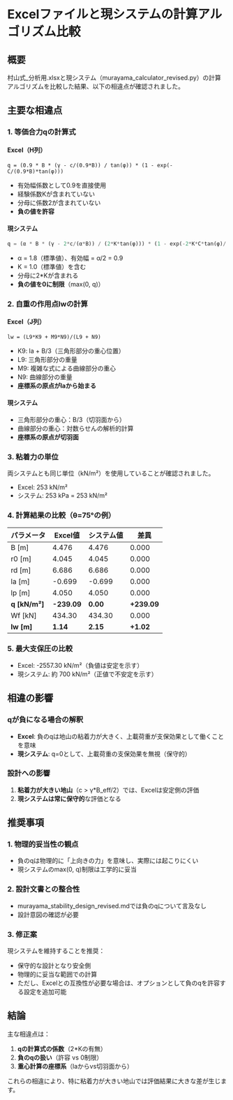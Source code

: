 # Excelファイルと現システムの計算アルゴリズム比較

## 概要
村山式_分析用.xlsxと現システム（murayama_calculator_revised.py）の計算アルゴリズムを比較した結果、以下の相違点が確認されました。

## 主要な相違点

### 1. 等価合力qの計算式

#### Excel（H列）
```
q = (0.9 * B * (γ - c/(0.9*B)) / tan(φ)) * (1 - exp(-C/(0.9*B)*tan(φ)))
```
- 有効幅係数として0.9を直接使用
- 経験係数Kが含まれていない
- 分母に係数2が含まれていない
- **負の値を許容**

#### 現システム
```python
q = (α * B * (γ - 2*c/(α*B)) / (2*K*tan(φ))) * (1 - exp(-2*K*C*tan(φ)/(α*B)))
```
- α = 1.8（標準値）、有効幅 = α/2 = 0.9
- K = 1.0（標準値）を含む
- 分母に2*Kが含まれる
- **負の値を0に制限**（max(0, q)）

### 2. 自重の作用点lwの計算

#### Excel（J列）
```
lw = (L9*K9 + M9*N9)/(L9 + N9)
```
- K9: la + B/3（三角形部分の重心位置）
- L9: 三角形部分の重量
- M9: 複雑な式による曲線部分の重心
- N9: 曲線部分の重量
- **座標系の原点がlaから始まる**

#### 現システム
- 三角形部分の重心：B/3（切羽面から）
- 曲線部分の重心：対数らせんの解析的計算
- **座標系の原点が切羽面**

### 3. 粘着力の単位

両システムとも同じ単位（kN/m²）を使用していることが確認されました。
- Excel: 253 kN/m²
- システム: 253 kPa = 253 kN/m²

### 4. 計算結果の比較（θ=75°の例）

| パラメータ | Excel値 | システム値 | 差異 |
|-----------|---------|-----------|------|
| B [m] | 4.476 | 4.476 | 0.000 |
| r0 [m] | 4.045 | 4.045 | 0.000 |
| rd [m] | 6.686 | 6.686 | 0.000 |
| la [m] | -0.699 | -0.699 | 0.000 |
| lp [m] | 4.050 | 4.050 | 0.000 |
| **q [kN/m²]** | **-239.09** | **0.00** | **+239.09** |
| Wf [kN] | 434.30 | 434.30 | 0.000 |
| **lw [m]** | **1.14** | **2.15** | **+1.02** |

### 5. 最大支保圧の比較

- Excel: -2557.30 kN/m²（負値は安定を示す）
- 現システム: 約 700 kN/m²（正値で不安定を示す）

## 相違の影響

### qが負になる場合の解釈
- **Excel**: 負のqは地山の粘着力が大きく、上載荷重が支保効果として働くことを意味
- **現システム**: q=0として、上載荷重の支保効果を無視（保守的）

### 設計への影響
1. **粘着力が大きい地山**（c > γ*B_eff/2）では、Excelは安定側の評価
2. **現システムは常に保守的**な評価となる

## 推奨事項

### 1. 物理的妥当性の観点
- 負のqは物理的に「上向きの力」を意味し、実際には起こりにくい
- 現システムのmax(0, q)制限は工学的に妥当

### 2. 設計文書との整合性
- murayama_stability_design_revised.mdでは負のqについて言及なし
- 設計意図の確認が必要

### 3. 修正案
現システムを維持することを推奨：
- 保守的な設計となり安全側
- 物理的に妥当な範囲での計算
- ただし、Excelとの互換性が必要な場合は、オプションとして負のqを許容する設定を追加可能

## 結論
主な相違点は：
1. **qの計算式の係数**（2*Kの有無）
2. **負のqの扱い**（許容 vs 0制限）
3. **重心計算の座標系**（laからvs切羽面から）

これらの相違により、特に粘着力が大きい地山では評価結果に大きな差が生じます。